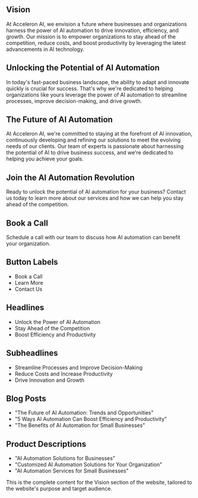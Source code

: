 **Vision**
--------

At Acceleron AI, we envision a future where businesses and organizations harness the power of AI automation to drive innovation, efficiency, and growth. Our mission is to empower organizations to stay ahead of the competition, reduce costs, and boost productivity by leveraging the latest advancements in AI technology.

**Unlocking the Potential of AI Automation**
--------------------------------------------

In today's fast-paced business landscape, the ability to adapt and innovate quickly is crucial for success. That's why we're dedicated to helping organizations like yours leverage the power of AI automation to streamline processes, improve decision-making, and drive growth.

**The Future of AI Automation**
-------------------------------

At Acceleron AI, we're committed to staying at the forefront of AI innovation, continuously developing and refining our solutions to meet the evolving needs of our clients. Our team of experts is passionate about harnessing the potential of AI to drive business success, and we're dedicated to helping you achieve your goals.

**Join the AI Automation Revolution**
-----------------------------------

Ready to unlock the potential of AI automation for your business? Contact us today to learn more about our services and how we can help you stay ahead of the competition.

**Book a Call**
--------------

Schedule a call with our team to discuss how AI automation can benefit your organization.

**Button Labels**
----------------

* Book a Call
* Learn More
* Contact Us

**Headlines**
------------

* Unlock the Power of AI Automation
* Stay Ahead of the Competition
* Boost Efficiency and Productivity

**Subheadlines**
----------------

* Streamline Processes and Improve Decision-Making
* Reduce Costs and Increase Productivity
* Drive Innovation and Growth

**Blog Posts**
--------------

* "The Future of AI Automation: Trends and Opportunities"
* "5 Ways AI Automation Can Boost Efficiency and Productivity"
* "The Benefits of AI Automation for Small Businesses"

**Product Descriptions**
----------------------

* "AI Automation Solutions for Businesses"
* "Customized AI Automation Solutions for Your Organization"
* "AI Automation Services for Small Businesses"

This is the complete content for the Vision section of the website, tailored to the website's purpose and target audience.